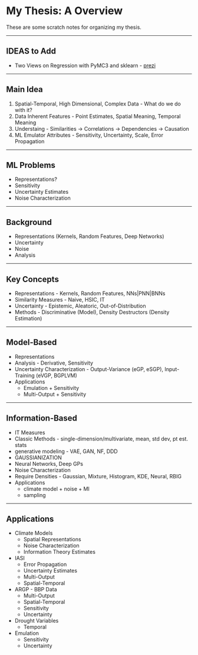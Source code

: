 # My Thesis: A Overview

These are some scratch notes for organizing my thesis.


---

## IDEAS to Add

* Two Views on Regression with PyMC3 and sklearn - [prezi](https://colcarroll.github.io/pydata_nyc2017/)

---

## Main Idea

1. Spatial-Temporal, High Dimensional, Complex Data - What do we do with it?
2. Data Inherent Features - Point Estimates, Spatial Meaning, Temporal Meaning
3. Understaing - Similarities &rarr; Correlations &rarr; Dependencies &rarr; Causation
4. ML Emulator Attributes - Sensitivity, Uncertainty, Scale, Error Propagation

---

## ML Problems

* Representations?
* Sensitivity
* Uncertainty Estimates
* Noise Characterization

---

## Background

* Representations (Kernels, Random Features, Deep Networks)
* Uncertainty
* Noise
* Analysis

---

## Key Concepts

* Representations - Kernels, Random Features, NNs|PNN|BNNs
* Similarity Measures - Naive, HSIC, IT
* Uncertainty - Epistemic, Aleatoric, Out-of-Distribution
* Methods - Discriminative (Model), Density Destructors (Density Estimation)

---

## Model-Based

* Representations
* Analysis - Derivative, Sensitivity
* Uncertainty Characterization - Output-Variance (eGP, eSGP), Input-Training (eVGP, BGPLVM)
* Applications
  * Emulation + Sensitivity
  * Multi-Output + Sensitivity


---

## Information-Based

* IT Measures
* Classic Methods - single-dimension/multivariate, mean, std dev, pt est. stats
* generative modeling - VAE, GAN, NF, DDD
* GAUSSIANIZATION
* Neural Networks, Deep GPs
* Noise Characterization
* Require Densities - Gaussian, Mixture, Histogram, KDE, Neural, RBIG
* Applications
  * climate model + noise + MI
  * sampling

---

## Applications

* Climate Models
  * Spatial Representations
  * Noise Characterization
  * Information Theory Estimates
* IASI
  * Error Propagation
  * Uncertainty Estimates
  * Multi-Output
  * Spatial-Temporal
* ARGP - BBP Data
  * Multi-Output
  * Spatial-Temporal
  * Sensitivity
  * Uncertainty
* Drought Variables
  * Temporal
* Emulation
  * Sensitivity
  * Uncertainty
